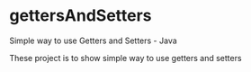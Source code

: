 # gettersAndSetters
Simple way to use Getters and Setters - Java

These project is to show simple way to use getters and setters
